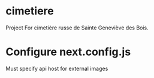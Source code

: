 # cimetiere

Project For cimetière russe de Sainte Geneviève des Bois.

# Configure next.config.js

Must specify api host for external images